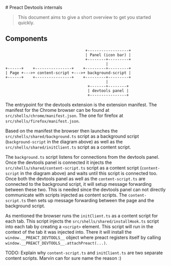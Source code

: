 # Preact Devtools internals

> This document aims to give a short overview to get you started quickly.

## Components

```
                                   +------------------+
                                   | Panel (icon bar) |
                                   +--------+---------+
                                            |
+------+    +----------------+    +---------+---------+
| Page +--->+ content-script +--->+ background-script |
+------+    +----------------+    +---------+---------+
                                            |
                                    +-------+--------+
                                    | devtools panel |
                                    +----------------+
```

The entrypoint for the devtools extension is the extension manifest. The manifest for the Chrome
browser can be found at `src/shells/chrome/manifest.json`. The one for firefox at
`src/shells/firefox/manifest.json`.

Based on the manifest the browser then launches the `src/shells/shared/background.ts` script as
a background script (`background-script` in the diagram above) as well as the
`src/shells/shared/initClient.ts` script as a content script.

The `background.ts` script listens for connections from the devtools panel. Once the devtools panel
is connected it injects the `src/shells/shared/content-script.ts` script as a content script
(`content-script` in the diagram above) and waits until this script is connected too. Once both the
devtools panel as well as the `content-script.ts` are connected to the background script, it will
setup message forwarding between these two. This is needed since the devtools panel can not directly
communicate with scripts injected as content scripts. The `content-script.ts` then sets up message
forwarding between the page and the background script.

As mentioned the browser runs the `initClient.ts` as a content script for each tab. This script
injects the `src/shells/shared/installHook.ts` script into each tab by creating a `<script>`
element. This script will run in the context of the tab it was injected into. There it will install
the `window.__PREACT_DEVTOOLS__` object where preact registers itself by calling
`window.__PREACT_DEVTOOLS__.attachPreact(...)`.

TODO: Explain why `content-script.ts` and `initClient.ts` are two separate content scripts. Marvin
can for sure name the reason :)
